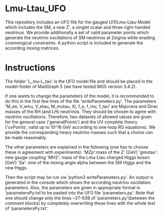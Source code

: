 # Lmu-Ltau_UFO

This repository includes an UFO file for the gauged U(1)Lmu-Ltau-Model which includes the SM, a new Z', a singlet scalar and three right-handed neutrinos. We provide additionally a set of valid parameter points which generate the neutrino oscillations of SM neutrinos at 2sigma while evading cosmological constraints. A python script is included to generate the according mixing matrices.

# Instructions

The folder 'L_mu-L_tau' is the UFO model file and should be placed in the model-folder of MadGraph 5 (we have tested MG5 version 3.4.2).

If one wants to change the parameters of the model, it is recommended to do this in the first few lines of the file 'writeParameters.py'. The parameters 'M_ee, V_emu, V_etau, M_mutau, Xi, f_e, f_mu, f_tau' are Majorana and Dirac masses of the RH (and LH) neutrinos. They should be chosen to agree with neutrino oscillations. Therefore, two datasets of allowed values are given for the general case ('generalPoints') and the UV complete theory ('uvPoints', valid up to 10^16 GeV according to one-loop RG equations). We provide the corresponding heavy neutrino masses such that a choice can be made reasonably.

The other parameters are explained in the following (one has to choose these in agreement with experiments): 'MZp':mass of the Z' [GeV] 'gmutau': new gauge coupling 'MH2': mass of the Lmu-Ltau charged Higgs boson [GeV] 'Sa': sine of the mixing angle alpha between the SM Higgs and the new Higgs.

Then the script may be run via 'python3 writeParameters.py'. An output is generated in the console which shows the according neutrino oscillation parameters. Also, the parameters are given in appropriate format in 'parametersPy.txt'to be pasted into the UFO file 'parameters.py'. Note that one should change only the lines ~27-638 of 'parameters.py'(between the comment blocks) by completely overwriting these lines with the whole text of 'parametersPy.txt'.

